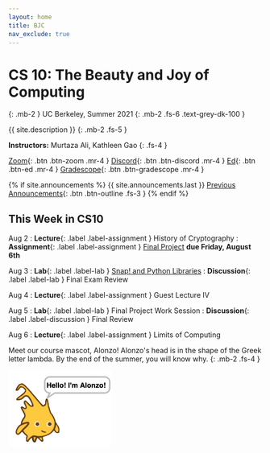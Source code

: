 ```yaml
---
layout: home
title: BJC
nav_exclude: true
---
```


# **CS 10: The Beauty and Joy of Computing**
{: .mb-2 }
UC Berkeley, Summer 2021
{: .mb-2 .fs-6 .text-grey-dk-100 }

{{ site.description }}
{: .mb-2 .fs-5 }

**Instructors:** Murtaza Ali, Kathleen Gao
{: .fs-4 }


[Zoom](https://docs.google.com/spreadsheets/d/1SObhbeFohUBzqCVQd1k5rqthCyL00aUI7BF-R8Cn-Bo/edit?usp=sharing){: .btn .btn-zoom .mr-4 } [Discord](https://discord.gg/wGjwKs27xs){: .btn .btn-discord .mr-4 } [Ed](https://edstem.org/us/courses/6506/discussion/){: .btn .btn-ed .mr-4 } [Gradescope](https://www.gradescope.com/courses/274391){: .btn .btn-gradescope .mr-4 }

{% if site.announcements %}
{{ site.announcements.last }}
[Previous Announcements](announcements.md){: .btn .btn-outline .fs-3 }
{% endif %}

## **This Week in CS10**  

Aug 2
: **Lecture**{: .label .label-assignment } History of Cryptography
  : **Assignment**{: .label .label-assignment } [Final Project](https://docs.google.com/document/d/e/2PACX-1vS2apHT8NUE_X8qcU2mTuttBrOTlr7dg55kuz30KxW3LudwuoellfdgPx2UV73nmyMpUB7tKhhP8BRD/pub) **due Friday, August 6th**

Aug 3
: **Lab**{: .label .label-lab } [Snap! and Python Libraries](https://beautyjoy.github.io/bjc-r/topic/topic.html?topic=berkeley_bjc/libraries/libraries.topic&course=cs10_su21.html&novideo&noreading&noassignment)
: **Discussion**{: .label .label-lab } Final Exam Review

Aug 4
: **Lecture**{: .label .label-assignment } Guest Lecture IV

Aug 5
: **Lab**{: .label .label-lab } Final Project Work Session
: **Discussion**{: .label .label-discussion } Final Review

Aug 6
: **Lecture**{: .label .label-assignment } Limits of Computing




Meet our course mascot, Alonzo! Alonzo's head is in the shape of the Greek letter lambda. By the end of the summer, you will know why.
{: .mb-2 .fs-4 }

![Alonzo](./assets/images/alonzo.png)
